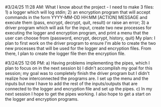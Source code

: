 #3/24/25 11:28 AM:
What I know about the project
        -  I need to make 3 files: 1) a logger which will log stdin; 2) an encryption program that will accept commands in the form YYYY-MM-DD HH:MM [ACTION] MESSAGE and execute them (pass, encrypt, decrypt, quit, result) or raise an error; 3) a driver program which will ask for the input, create two new processes for executing the logger and encryption program, and print a menu that the user can choose from (password, encrypt, decrypt, history, quit)
    My plan:
        I plan to first work on the driver program to ensure I'm able to create the two new processes that will be used for the logger and encryption files. From there, I plan to create the logger file then the encryption file.

#3/24/25 12:06 PM:
    a) Having problems implementing the pipes, which I plan to focus on in the next session
    b) I didn't accomplish my goal for this session; my goal was to completely finish the driver program but I didn't realize how interconnected the programs are. I set up the menu and the inputs but now I have to add the rest of the inputs/outputs that are connected to the logger and encryption file and set up the pipes.
    c) In my next session I hope to get the pipes working. I also hope to get a start on the logger and encryption programs. 

